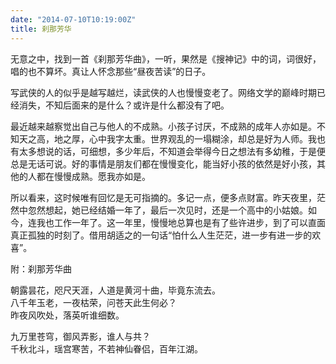 ```yaml
---
date: "2014-07-10T10:19:00Z"
title: 刹那芳华
---
```



无意之中，找到一首《刹那芳华曲》，一听，果然是《搜神记》中的词，词很好，唱的也不算坏。真让人怀念那些“昼夜苦读”的日子。


写武侠的人的似乎是越写越烂，读武侠的人也慢慢变老了。网络文学的巅峰时期已经消失，不知后面来的是什么？或许是什么都没有了吧。

最近越来越察觉出自己与他人的不成熟。小孩子讨厌，不成熟的成年人亦如是。不知天之高，地之厚，心中我字太重。世界观乱的一塌糊涂，却总是好为人师。我也有太多想说的话，可细想，多少年后，不知道会举得今日之想法有多幼稚，于是便总是无话可说。好的事情是朋友们都在慢慢变化，能当好小孩的依然是好小孩，其他的人都在慢慢成熟。愿我亦如是。

所以看来，这时候唯有回忆是无可指摘的。多记一点，便多点财富。昨天夜里，茫然中忽然想起，她已经结婚一年了，最后一次见时，还是一个高中的小姑娘。如今，连我也工作一年了。这一年里，慢慢地总算也是有了些许进步，到了可以直面真正孤独的时刻了。借用胡适之的一句话“怕什么人生茫茫，进一步有进一步的欢喜”。

附：刹那芳华曲

朝露昙花，咫尺天涯，人道是黄河十曲，毕竟东流去。  
八千年玉老，一夜枯荣，问苍天此生何必？  
昨夜风吹处，落英听谁细数。

九万里苍穹，御风弄影，谁人与共？  
千秋北斗，瑶宫寒苦，不若神仙眷侣，百年江湖。


